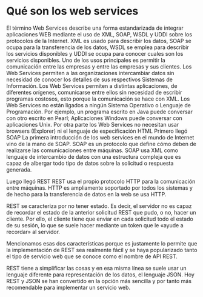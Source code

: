 # Qué son los web services
El término Web Services describe una forma estandarizada de integrar aplicaciones WEB mediante el uso de XML, SOAP, WSDL y UDDI sobre los protocolos de la Internet. XML es usado para describir los datos, SOAP se ocupa para la transferencia de los datos, WSDL se emplea para describir los servicios disponibles y UDDI se ocupa para conocer cuales son los servicios disponibles. Uno de los usos principales es permitir la comunicación entre las empresas y entre las empresas y sus clientes. Los Web Services permiten a las organizaciones intercambiar datos sin necesidad de conocer los detalles de sus respectivos Sistemas de Información.
Los Web Services permiten a distintas aplicaciones, de diferentes orígenes, comunicarse entre ellos sin necesidad de escribir programas costosos, esto porque la comunicación se hace con XML. Los Web Services no están ligados a ningún Sistema Operativo o Lenguaje de Programación. Por ejemplo, un programa escrito en Java puede conversar con otro escrito en Pearl; Aplicaciones Windows puede conversar con aplicaciones Unix. Por otra parte los Web Services no necesitan usar browsers (Explorer) ni el lenguaje de especificación HTML
Primero llegó SOAP
La primera introducción de los web services en el mundo de Internet vino de la mano de SOAP. SOAP es un protocolo que define cómo deben de realizarse las comunicaciones entre máquinas. SOAP usa XML como lenguaje de intercambio de datos con una estructura compleja que es capaz de albergar todo tipo de datos sobre la solicitud o respuesta generada.

Luego llegó REST
REST usa el propio protocolo HTTP para la comunicación entre máquinas. HTTP es ampliamente soportado por todos los sistemas y de hecho para la transferencia de datos en la web se usa HTTP.

REST se caracteriza por no tener estado. Es decir, el servidor no es capaz de recordar el estado de la anterior solicitud REST que pudo, o no, hacer un cliente. Por ello, el cliente tiene que enviar en cada solicitud todo el estado de su sesión, lo que se suele hacer mediante un token que le «ayude a recordar» al servidor.

Mencionamos esas dos características porque es justamente lo permite que la implementación de REST sea realmente fácil y se haya popularizado tanto el tipo de servicio web que se conoce como el nombre de API REST.

REST tiene a simplificar las cosas y en esa misma línea se suele usar un lenguaje diferente para representación de los datos, el lenguaje JSON. Hoy REST y JSON se han convertido en la opción más sencilla y por tanto más recomendable para implementar un servicio web.
